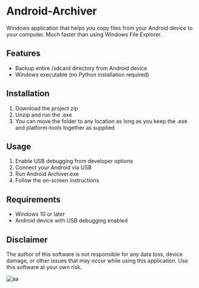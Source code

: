 # Android-Archiver
Windows application that helps you copy files from your Android device to your computer. Much faster than using Windows File Explorer.

## Features
- Backup entire /sdcard directory from Android device
- Windows executable (no Python installation required)

## Installation
1. Download the project zip
2. Unzip and run the .exe
3. You can move the folder to any location as long as you keep the .exe and platform-tools together as supplied

## Usage
1. Enable USB debugging from developer options
2. Connect your Android via USB
3. Run Android Archiver.exe
4. Follow the on-screen instructions

## Requirements
- Windows 10 or later
- Android device with USB debugging enabled

## Disclaimer
The author of this software is not responsible for any data loss, device damage, or other issues that may occur while using this application. Use this software at your own risk.


![aa](https://github.com/user-attachments/assets/9e265b7f-0788-44d4-ae6d-53300605ee25)

